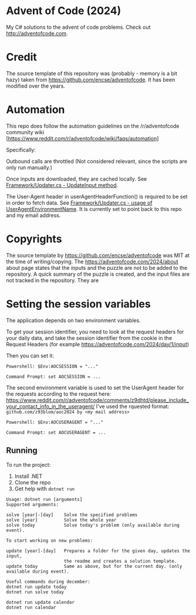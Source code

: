 
# Advent of Code (2024)
My C# solutions to the advent of code problems.
Check out http://adventofcode.com.

# Credit
The source template of this repository was (probably - memory is a bit hazy) taken from 
https://github.com/encse/adventofcode. It has been modified over the years.

# Automation
This repo does follow the automation guidelines on the /r/adventofcode community wiki 
[https://www.reddit.com/r/adventofcode/wiki/faqs/automation] 

Specifically:

Outbound calls are throttled (Not considered relevant, since the scripts are only run manually.)

Once inputs are downloaded, they are cached locally. See [Framework/Updater.cs - UpdateInput method](Framework/Updater.cs).

The User-Agent header in userAgentHeaderFunction() is required to be set in order to fetch
data. See [Framework/Updater.cs - usage of UserAgentEnvironmentName](Framework/Updater.cs).
It is currently set to point back to this repo and my email address.

# Copyrights
The source template by https://github.com/encse/adventofcode was MIT at the time of writing/copying.
The https://adventofcode.com/2024/about about page states that the inputs and the puzzle are 
not to be added to the repository. A quick summary of the puzzle is created, and the input files
are not tracked in the repository. They are 

# Setting the session variables
The application depends on two environment variables. 

To get your session identifier, you need to
look at the request headers for your daily data, and take the session identifier from
the cookie in the Request Headers (for example https://adventofcode.com/2024/day/1/input)

Then you can set it:

```
Powershell: $Env:AOCSESSION = "..."

Command Prompt: set AOCSESSION = ...
```

The second environment variable is used to set the UserAgent header for the requests
according to the request here: https://www.reddit.com/r/adventofcode/comments/z9dhtd/please_include_your_contact_info_in_the_useragent/
I've used the rquested format: `github.com/z93blom/aoc2024 by <my mail address>`

```
Powershell: $Env:AOCUSERAGENT = "..."

Command Prompt: set AOCUSERAGENT = ...
```


## Running

To run the project:

1. Install .NET
2. Clone the repo
3. Get help with `dotnet run`
```
Usage: dotnet run [arguments]
Supported arguments:

solve [year]-[day]    Solve the specified problems
solve [year]          Solve the whole year
solve today           Solve today's problem (only available during event).

To start working on new problems:

update [year]-[day]   Prepares a folder for the given day, updates the input, 
					  the readme and creates a solution template.
update today          Same as above, but for the current day. (only available during event). 

Useful commands during december:
dotnet run update today
dotnet run solve today 

dotnet run update calendar
dotnet run calendar

```
